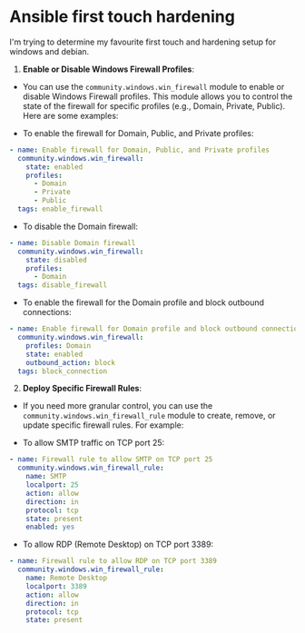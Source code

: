 # Ansible first touch hardening

I'm trying to determine my favourite first touch and hardening setup for windows and debian.

1. **Enable or Disable Windows Firewall Profiles**:
- You can use the `community.windows.win_firewall` module to enable or disable Windows Firewall profiles. This module allows you to control the state of the firewall for specific profiles (e.g., Domain, Private, Public). Here are some examples:

- To enable the firewall for Domain, Public, and Private profiles:
```yaml
- name: Enable firewall for Domain, Public, and Private profiles
  community.windows.win_firewall:
    state: enabled
    profiles:
      - Domain
      - Private
      - Public
  tags: enable_firewall
```

- To disable the Domain firewall:
```yaml
- name: Disable Domain firewall
  community.windows.win_firewall:
    state: disabled
    profiles:
      - Domain
  tags: disable_firewall
```

- To enable the firewall for the Domain profile and block outbound connections:
```yaml
- name: Enable firewall for Domain profile and block outbound connections
  community.windows.win_firewall:
    profiles: Domain
    state: enabled
    outbound_action: block
  tags: block_connection
```

2. **Deploy Specific Firewall Rules**:
- If you need more granular control, you can use the `community.windows.win_firewall_rule` module to create, remove, or update specific firewall rules. For example:

- To allow SMTP traffic on TCP port 25:
```yaml
- name: Firewall rule to allow SMTP on TCP port 25
  community.windows.win_firewall_rule:
    name: SMTP
    localport: 25
    action: allow
    direction: in
    protocol: tcp
    state: present
    enabled: yes
```

- To allow RDP (Remote Desktop) on TCP port 3389:
```yaml
- name: Firewall rule to allow RDP on TCP port 3389
  community.windows.win_firewall_rule:
    name: Remote Desktop
    localport: 3389
    action: allow
    direction: in
    protocol: tcp
    state: present
```